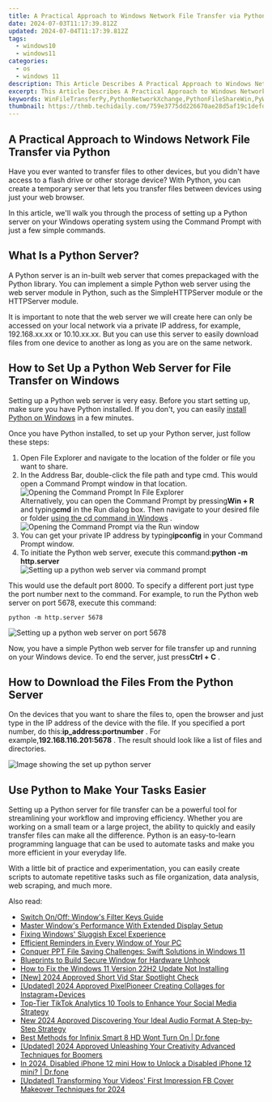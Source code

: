 ```yaml
---
title: A Practical Approach to Windows Network File Transfer via Python
date: 2024-07-03T11:17:39.812Z
updated: 2024-07-04T11:17:39.812Z
tags:
  - windows10
  - windows11
categories:
  - os
  - windows 11
description: This Article Describes A Practical Approach to Windows Network File Transfer via Python
excerpt: This Article Describes A Practical Approach to Windows Network File Transfer via Python
keywords: WinFileTransferPy,PythonNetworkXchange,PythonFileShareWin,PyWinNetDataMove,PythonFTPClient,WindowsNetSyncPy,ScriptWinDataSend
thumbnail: https://thmb.techidaily.com/759e3775dd226670ae28d5af19c1defd92ebed9270d940f9ca545069c585fcb0.jpg
---
```


## A Practical Approach to Windows Network File Transfer via Python

 Have you ever wanted to transfer files to other devices, but you didn't have access to a flash drive or other storage device? With Python, you can create a temporary server that lets you transfer files between devices using just your web browser.

 In this article, we'll walk you through the process of setting up a Python server on your Windows operating system using the Command Prompt with just a few simple commands.

## What Is a Python Server?

 A Python server is an in-built web server that comes prepackaged with the Python library. You can implement a simple Python web server using the web server module in Python, such as the SimpleHTTPServer module or the HTTPServer module.

 It is important to note that the web server we will create here can only be accessed on your local network via a private IP address, for example, 192.168.xx.xx or 10.10.xx.xx. But you can use this server to easily download files from one device to another as long as you are on the same network.

## How to Set Up a Python Web Server for File Transfer on Windows

 Setting up a Python web server is very easy. Before you start setting up, make sure you have Python installed. If you don't, you can easily [install Python on Windows](https://www.makeuseof.com/tag/install-pip-for-python/) in a few minutes.

 Once you have Python installed, to set up your Python server, just follow these steps:

1. Open File Explorer and navigate to the location of the folder or file you want to share.
2. In the Address Bar, double-click the file path and type cmd. This would open a Command Prompt window in that location.  
![Opening the Command Prompt In File Explorer](https://static1.makeuseofimages.com/wordpress/wp-content/uploads/2023/04/file.jpg)  
 Alternatively, you can open the Command Prompt by pressing**Win + R** and typing**cmd** in the Run dialog box. Then navigate to your desired file or folder [using the cd command in Windows](https://www.makeuseof.com/how-to-change-directory-in-cmd/) .  
![Opening the Command Prompt via the Run window](https://static1.makeuseofimages.com/wordpress/wp-content/uploads/2023/04/file2.jpg)
3. You can get your private IP address by typing**ipconfig** in your Command Prompt window.
4. To initiate the Python web server, execute this command:**python -m http.server**  
![Setting up a python web server via command prompt](https://static1.makeuseofimages.com/wordpress/wp-content/uploads/2023/04/fil2-2.jpg)

 This would use the default port 8000\. To specify a different port just type the port number next to the command. For example, to run the Python web server on port 5678, execute this command:

`python -m http.server 5678`

![Setting up a python web server on port 5678](https://static1.makeuseofimages.com/wordpress/wp-content/uploads/2023/04/fil2-3.jpg)

 Now, you have a simple Python web server for file transfer up and running on your Windows device. To end the server, just press**Ctrl + C** .

## How to Download the Files From the Python Server

 On the devices that you want to share the files to, open the browser and just type in the IP address of the device with the file. If you specified a port number, do this:**ip\_address:portnumber** . For example,**192.168.116.201:5678** . The result should look like a list of files and directories.

![Image showing the set up python server](https://static1.makeuseofimages.com/wordpress/wp-content/uploads/2023/04/2023-04-21-19_25_20-directory-listing-for-_.jpg)

## Use Python to Make Your Tasks Easier

 Setting up a Python server for file transfer can be a powerful tool for streamlining your workflow and improving efficiency. Whether you are working on a small team or a large project, the ability to quickly and easily transfer files can make all the difference. Python is an easy-to-learn programming language that can be used to automate tasks and make you more efficient in your everyday life.

 With a little bit of practice and experimentation, you can easily create scripts to automate repetitive tasks such as file organization, data analysis, web scraping, and much more.


<ins class="adsbygoogle"
     style="display:block"
     data-ad-format="autorelaxed"
     data-ad-client="ca-pub-7571918770474297"
     data-ad-slot="1223367746"></ins>



<ins class="adsbygoogle"
     style="display:block"
     data-ad-client="ca-pub-7571918770474297"
     data-ad-slot="8358498916"
     data-ad-format="auto"
     data-full-width-responsive="true"></ins>

<span class="atpl-alsoreadstyle">Also read:</span>
<div><ul>
<li><a href="https://windows11.techidaily.com/switch-onoff-windows-filter-keys-guide/"><u>Switch On/Off: Window's Filter Keys Guide</u></a></li>
<li><a href="https://windows11.techidaily.com/master-windows-performance-with-extended-display-setup/"><u>Master Window's Performance With Extended Display Setup</u></a></li>
<li><a href="https://windows11.techidaily.com/fixing-windows-sluggish-excel-experience/"><u>Fixing Windows' Sluggish Excel Experience</u></a></li>
<li><a href="https://windows11.techidaily.com/efficient-reminders-in-every-window-of-your-pc/"><u>Efficient Reminders in Every Window of Your PC</u></a></li>
<li><a href="https://windows11.techidaily.com/conquer-ppt-file-saving-challenges-swift-solutions-in-windows-11/"><u>Conquer PPT File Saving Challenges: Swift Solutions in Windows 11</u></a></li>
<li><a href="https://windows11.techidaily.com/blueprints-to-build-secure-window-for-hardware-unhook/"><u>Blueprints to Build Secure Window for Hardware Unhook</u></a></li>
<li><a href="https://windows11.techidaily.com/how-to-fix-the-windows-11-version-22h2-update-not-installing/"><u>How to Fix the Windows 11 Version 22H2 Update Not Installing</u></a></li>
<li><a href="https://vimeo-videos.techidaily.com/new-2024-approved-short-vid-star-spotlight-check/"><u>[New] 2024 Approved  Short Vid Star Spotlight Check</u></a></li>
<li><a href="https://instagram-videos.techidaily.com/updated-2024-approved-pixelpioneer-creating-collages-for-instagramplusdevices/"><u>[Updated] 2024 Approved  PixelPioneer  Creating Collages for Instagram+Devices</u></a></li>
<li><a href="https://tiktok-video-recordings.techidaily.com/top-tier-tiktok-analytics-10-tools-to-enhance-your-social-media-strategy/"><u>Top-Tier TikTok Analytics  10 Tools to Enhance Your Social Media Strategy</u></a></li>
<li><a href="https://voice-adjusting.techidaily.com/new-2024-approved-discovering-your-ideal-audio-format-a-step-by-step-strategy/"><u>New 2024 Approved Discovering Your Ideal Audio Format A Step-by-Step Strategy</u></a></li>
<li><a href="https://howto.techidaily.com/best-methods-for-infinix-smart-8-hd-wont-turn-on-drfone-by-drfone-fix-android-problems-fix-android-problems/"><u>Best Methods for Infinix Smart 8 HD Wont Turn On | Dr.fone</u></a></li>
<li><a href="https://snapchat-videos.techidaily.com/updated-2024-approved-unleashing-your-creativity-advanced-techniques-for-boomers/"><u>[Updated] 2024 Approved  Unleashing Your Creativity  Advanced Techniques for Boomers</u></a></li>
<li><a href="https://iphone-unlock.techidaily.com/in-2024-disabled-iphone-12-mini-how-to-unlock-a-disabled-iphone-12-mini-drfone-by-drfone-ios/"><u>In 2024, Disabled iPhone 12 mini How to Unlock a Disabled iPhone 12 mini? | Dr.fone</u></a></li>
<li><a href="https://facebook-clips.techidaily.com/updated-transforming-your-videos-first-impression-fb-cover-makeover-techniques-for-2024/"><u>[Updated] Transforming Your Videos' First Impression  FB Cover Makeover Techniques for 2024</u></a></li>
</ul></div>
